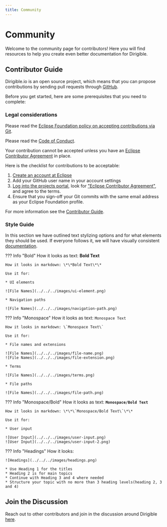 ```yaml
---
title: Community
---
```


Community
===

Welcome to the community page for contributors! Here you will find resources to help you create even better documentation for Dirigible. 

## Contributor Guide

Dirigible.io is an open source project, which means that you can propose contributions by sending pull requests through [GitHub](https://github.com/eclipse/dirigible).

Before you get started, here are some prerequisites that you need to complete:

### Legal considerations

Please read the [Eclipse Foundation policy on accepting contributions via Git](https://wiki.eclipse.org/Development_Resources/Contributing_via_Git).

Please read the [Code of Conduct](https://github.com/eclipse/dirigible/blob/master/CODE_OF_CONDUCT.md).

Your contribution cannot be accepted unless you have an [Eclipse Contributor Agreement](https://www.eclipse.org/legal/ECA.php) in place.

Here is the checklist for contributions to be acceptable:

1. [Create an account at Eclipse](https://accounts.eclipse.org/)
2. Add your GitHub user name in your account settings
3. [Log into the projects portal](https://projects.eclipse.org/), look for ["Eclipse Contributor Agreement"](https://www.eclipse.org/legal/ECA.php), and agree to the terms.
4. Ensure that you sign-off your Git commits with the same email address as your Eclipse Foundation profile. 

For  more information see the [Contributor Guide](https://github.com/eclipse/dirigible/blob/master/CONTRIBUTING.md).

### Style Guide

In this section we have outlined text stylizing options and for what elements they should be used. If everyone follows it, we will have visually consistent [documentation](https://github.com/dirigible-io/dirigible-io.github.io/).

??? Info "Bold"
	How it looks as text: **Bold Text**
	
	How it looks in markdown: \*\*Bold Text\*\*
	
	Use it for: 
	
	* UI elements
	
	![File Names](../../../images/ui-element.png)
	
	* Navigation paths
	
	![File Names](../../../images/navigation-path.png)
	
??? Info "Monospace"
	How it looks as text: `Monospace Text`
	
	How it looks in markdown: \`Monospace Text\`
	
	Use it for: 
	
	* File names and extensions

	![File Names](../../../images/file-name.png)
	![File Names](../../../images/file-extension.png)
	
	* Terms
	
	![File Names](../../../images/terms.png)
	
	* File paths
	
	![File Names](../../../images/file-path.png)
	
??? Info "Monospace/Bold"
	How it looks as text: **`Monospace/Bold Text`**
	
	How it looks in markdown: \*\*\`Monospace/Bold Text\`\*\*
	
	Use it for: 
	
	* User input
	
	![User Input](../../../images/user-input.png)
	![User Input](../../../images/user-input-2.png)

??? Info "Headings"
	How it looks: 
	
	![Headings](../../../images/headings.png)
	
	* Use Heading 1 for the titles
	* Heading 2 is for main topics
	* Continue with Heading 3 and 4 where needed
	* Structure your topic with no more than 3 heading levels(heading 2, 3 and 4)

	
## Join the Discussion

Reach out to other contributors and join in the discussion around Dirigible [here](https://dev.eclipse.org/mailman/listinfo/dirigible-dev).